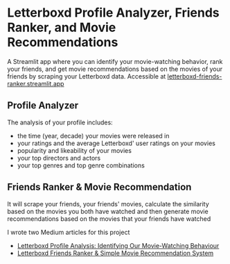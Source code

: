# Letterboxd Profile Analyzer, Friends Ranker, and Movie Recommendations
A Streamlit app where you can identify your movie-watching behavior, rank your friends, and get movie recommendations based on the movies of your friends by scraping your Letterboxd data.
Accessible at [letterboxd-friends-ranker.streamlit.app](https://letterboxd-friends-ranker.streamlit.app)

## Profile Analyzer
The analysis of your profile includes:
- the time (year, decade) your movies were released in
- your ratings and the average Letterboxd' user ratings on your movies
- popularity and likeability of your movies
- your top directors and actors
- your top genres and top genre combinations

## Friends Ranker & Movie Recommendation
It will scrape your friends, your friends' movies, calculate the similarity based on the movies you both have watched and then generate movie recommendations based on the movies that your friends have watched

I wrote two Medium articles for this project
- [Letterboxd Profile Analysis: Identifying Our Movie-Watching Behaviour](https://medium.com/@alf.19x/letterboxd-profile-analysis-identifying-our-movie-watching-behaviour-281f913a7073)
- [Letterboxd Friends Ranker & Simple Movie Recommendation System](https://medium.com/@alf.19x/letterboxd-friends-ranker-simple-movie-recommendation-system-80a38dcfb0da)

